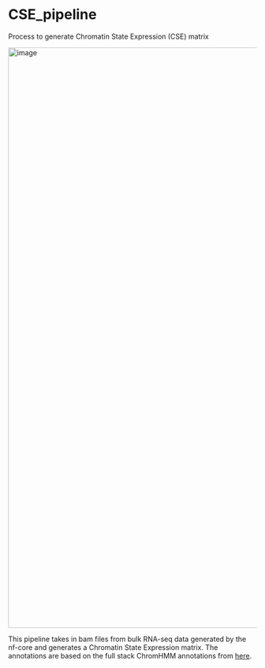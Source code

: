 # CSE_pipeline

Process to generate Chromatin State Expression (CSE) matrix

<img width="1176" alt="image" src="https://github.com/fw262/CSE_pipeline/assets/56937181/f7aa17b6-b402-4343-bbc7-19554d5146f4">

This pipeline takes in bam files from bulk RNA-seq data generated by the nf-core and generates a Chromatin State Expression matrix. The annotations are based on the full stack ChromHMM annotations from [here](https://github.com/ernstlab/full_stack_ChromHMM_annotations/tree/main).
